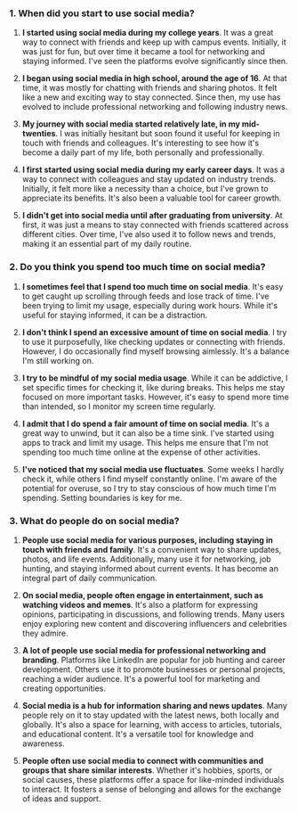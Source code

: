 ### 1. When did you start to use social media?

1. **I started using social media during my college years**. It was a great way to connect with friends and keep up with campus events. Initially, it was just for fun, but over time it became a tool for networking and staying informed. I've seen the platforms evolve significantly since then.

2. **I began using social media in high school, around the age of 16**. At that time, it was mostly for chatting with friends and sharing photos. It felt like a new and exciting way to stay connected. Since then, my use has evolved to include professional networking and following industry news.

3. **My journey with social media started relatively late, in my mid-twenties**. I was initially hesitant but soon found it useful for keeping in touch with friends and colleagues. It's interesting to see how it's become a daily part of my life, both personally and professionally. 

4. **I first started using social media during my early career days**. It was a way to connect with colleagues and stay updated on industry trends. Initially, it felt more like a necessity than a choice, but I've grown to appreciate its benefits. It's also been a valuable tool for career growth.

5. **I didn't get into social media until after graduating from university**. At first, it was just a means to stay connected with friends scattered across different cities. Over time, I've also used it to follow news and trends, making it an essential part of my daily routine.

### 2. Do you think you spend too much time on social media?

1. **I sometimes feel that I spend too much time on social media**. It's easy to get caught up scrolling through feeds and lose track of time. I've been trying to limit my usage, especially during work hours. While it's useful for staying informed, it can be a distraction.

2. **I don't think I spend an excessive amount of time on social media**. I try to use it purposefully, like checking updates or connecting with friends. However, I do occasionally find myself browsing aimlessly. It's a balance I'm still working on.

3. **I try to be mindful of my social media usage**. While it can be addictive, I set specific times for checking it, like during breaks. This helps me stay focused on more important tasks. However, it's easy to spend more time than intended, so I monitor my screen time regularly.

4. **I admit that I do spend a fair amount of time on social media**. It's a great way to unwind, but it can also be a time sink. I've started using apps to track and limit my usage. This helps me ensure that I'm not spending too much time online at the expense of other activities.

5. **I've noticed that my social media use fluctuates**. Some weeks I hardly check it, while others I find myself constantly online. I'm aware of the potential for overuse, so I try to stay conscious of how much time I'm spending. Setting boundaries is key for me.

### 3. What do people do on social media?

1. **People use social media for various purposes, including staying in touch with friends and family**. It's a convenient way to share updates, photos, and life events. Additionally, many use it for networking, job hunting, and staying informed about current events. It has become an integral part of daily communication.

2. **On social media, people often engage in entertainment, such as watching videos and memes**. It's also a platform for expressing opinions, participating in discussions, and following trends. Many users enjoy exploring new content and discovering influencers and celebrities they admire.

3. **A lot of people use social media for professional networking and branding**. Platforms like LinkedIn are popular for job hunting and career development. Others use it to promote businesses or personal projects, reaching a wider audience. It's a powerful tool for marketing and creating opportunities.

4. **Social media is a hub for information sharing and news updates**. Many people rely on it to stay updated with the latest news, both locally and globally. It's also a space for learning, with access to articles, tutorials, and educational content. It's a versatile tool for knowledge and awareness.

5. **People often use social media to connect with communities and groups that share similar interests**. Whether it's hobbies, sports, or social causes, these platforms offer a space for like-minded individuals to interact. It fosters a sense of belonging and allows for the exchange of ideas and support.